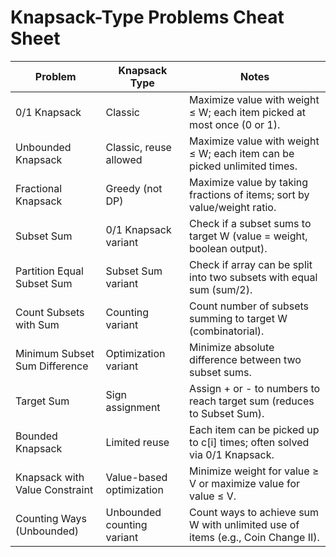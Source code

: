 # Knapsack-Type Problems Cheat Sheet

| Problem                          | Knapsack Type               | Notes                                                                 |
|----------------------------------|-----------------------------|-----------------------------------------------------------------------|
| 0/1 Knapsack                     | Classic                     | Maximize value with weight ≤ W; each item picked at most once (0 or 1). |
| Unbounded Knapsack              | Classic, reuse allowed      | Maximize value with weight ≤ W; each item can be picked unlimited times. |
| Fractional Knapsack             | Greedy (not DP)             | Maximize value by taking fractions of items; sort by value/weight ratio. |
| Subset Sum                      | 0/1 Knapsack variant        | Check if a subset sums to target W (value = weight, boolean output).  |
| Partition Equal Subset Sum     | Subset Sum variant          | Check if array can be split into two subsets with equal sum (sum/2). |
| Count Subsets with Sum         | Counting variant            | Count number of subsets summing to target W (combinatorial).         |
| Minimum Subset Sum Difference  | Optimization variant        | Minimize absolute difference between two subset sums.                |
| Target Sum                      | Sign assignment             | Assign + or - to numbers to reach target sum (reduces to Subset Sum). |
| Bounded Knapsack               | Limited reuse               | Each item can be picked up to c[i] times; often solved via 0/1 Knapsack. |
| Knapsack with Value Constraint | Value-based optimization    | Minimize weight for value ≥ V or maximize value for value ≤ V.       |
| Counting Ways (Unbounded)      | Unbounded counting variant  | Count ways to achieve sum W with unlimited use of items (e.g., Coin Change II). |

